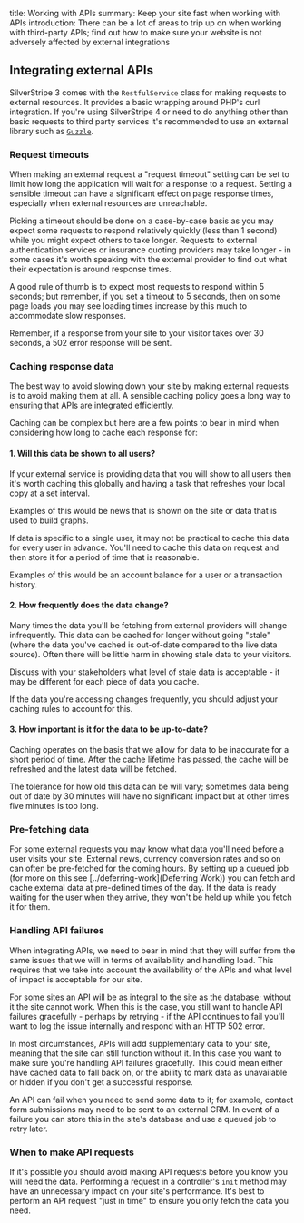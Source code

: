title: Working with APIs
summary: Keep your site fast when working with APIs
introduction: There can be a lot of areas to trip up on when working with third-party APIs; find out how to make sure 
your website is not adversely affected by external integrations

## Integrating external APIs

SilverStripe 3 comes with the `RestfulService` class for making requests to external resources. It provides a 
basic wrapping around PHP's curl integration. If you're using SilverStripe 4 or need to do anything other than basic 
requests to third party services it's recommended to use an external library such as
[`Guzzle`](https://github.com/guzzle/guzzle).

### Request timeouts

When making an external request a "request timeout" setting can be set to limit how long the application will wait 
for a response to a request. Setting a sensible timeout can have a significant effect on page response times, 
especially when external resources are unreachable.

Picking a timeout should be done on a case-by-case basis as you may expect some requests to respond relatively 
quickly (less than 1 second) while you might expect others to take longer. Requests to external authentication 
services or insurance quoting providers may take longer - in some cases it's worth speaking with the external 
provider to find out what their expectation is around response times.

A good rule of thumb is to expect most requests to respond within 5 seconds; but remember, if you set a timeout to 5 
seconds, then on some page loads you may see loading times increase by this much to accommodate slow responses. 

<div class="notice">
Remember, if a response from your site to your visitor takes over 30 seconds, a 502 error response will be sent.
</div>

### Caching response data

The best way to avoid slowing down your site by making external requests is to avoid making them at all. A sensible 
caching policy goes a long way to ensuring that APIs are integrated efficiently. 

Caching can be complex but here are a few points to bear in mind when considering how long to cache each response for:

#### 1. Will this data be shown to all users?

If your external service is providing data that you will show to all users then it's worth caching this globally and 
having a task that refreshes your local copy at a set interval.

Examples of this would be news that is shown on the site or data that is used to build graphs.

If data is specific to a single user, it may not be practical to cache this data for every user in advance. You'll 
need to cache this data on request and then store it for a period of time that is reasonable.
 
Examples of this would be an account balance for a user or a transaction history.

#### 2. How frequently does the data change?

Many times the data you'll be fetching from external providers will change infrequently. This data can be cached for 
longer without going "stale" (where the data you've cached is out-of-date compared to the live data source). Often there
will be little harm in showing stale data to your visitors.

<div class="notice">
Discuss with your stakeholders what level of stale data is acceptable - it may be different for each piece of data 
you cache.
</div>

If the data you're accessing changes frequently, you should adjust your caching rules to account for this.

#### 3. How important is it for the data to be up-to-date?

Caching operates on the basis that we allow for data to be inaccurate for a short period of time. After the cache 
lifetime has passed, the cache will be refreshed and the latest data will be fetched.

The tolerance for how old this data can be will vary; sometimes data being out of date by 30 minutes will have no 
significant impact but at other times five minutes is too long.

### Pre-fetching data

For some external requests you may know what data you'll need before a user visits your site. External news, currency
conversion rates and so on can often be pre-fetched for the coming hours. By setting up a queued job (for more on 
this see [../deferring-work](Deferring Work)) you can fetch and cache external data at pre-defined times of the day. If 
the data is ready waiting for the user when they arrive, they won't be held up while you fetch it for them.

### Handling API failures

When integrating APIs, we need to bear in mind that they will suffer from the same issues that we will in terms of 
availability and handling load. This requires that we take into account the availability of the APIs and what level of 
impact is acceptable for our site.

For some sites an API will be as integral to the site as the database; without it the site cannot work. When this is 
the case, you still want to handle API failures gracefully - perhaps by retrying - if the API continues to fail 
you'll want to log the issue internally and respond with an HTTP 502 error.

In most circumstances, APIs will add supplementary data to your site, meaning that the site can still function without 
it. In this case you want to make sure you're handling API failures gracefully. This could mean either have cached data 
to fall back on, or the ability to mark data as unavailable or hidden if you don't get a successful response.

An API can fail when you need to send some data to it; for example, contact form submissions may need to be sent to an
external CRM. In event of a failure you can store this in the site's database and use a queued job to retry later.
 
### When to make API requests

If it's possible you should avoid making API requests before you know you will need the data. Performing a request in
a controller's `init` method may have an unnecessary impact on your site's performance. It's best to perform an API 
request "just in time" to ensure you only fetch the data you need.